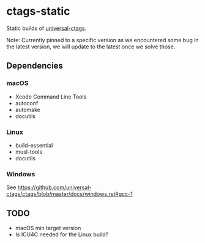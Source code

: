 # ctags-static
Static builds of [universal-ctags](https://github.com/universal-ctags/ctags).

Note: Currently pinned to a specific version as we encountered some bug in the latest version, we will update to the latest once we solve those.

## Dependencies
### macOS
* Xcode Command Line Tools
* autoconf
* automake
* docutils

### Linux
* build-essential
* musl-tools
* docutils

### Windows
See https://github.com/universal-ctags/ctags/blob/master/docs/windows.rst#gcc-1

## TODO
* macOS min target version
* Is ICU4C needed for the Linux build?
